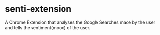 # senti-extension
A Chrome Extension that analyses the Google Searches made by the user and tells the sentiment(mood) of the user.
